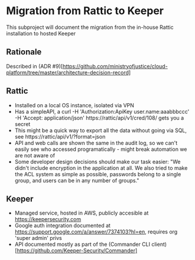 Migration from Rattic to Keeper
===============================

This subproject will document the migration from the in-house Rattic installation to hosted Keeper

Rationale
---------

Described in (ADR #9)[https://github.com/ministryofjustice/cloud-platform/tree/master/architecture-decision-record]

Rattic
------

 - Installed on a local OS instance, isolated via VPN
 - Has a simpleAPI, a curl -H 'Authorization:ApiKey user.name:aaabbbccc' -H 'Accept: application/json' https://rattic/api/v1/cred/108/ gets you a secret
 - This might be a quick way to export all the data without going via SQL, see https://rattic/api/v1/?format=json
 - API and web calls are shown the same in the audit log, so we can't easily see who accessed programatically - might break automation we are not aware of
 - Some developer design decisions should make our task easier: "We didn't include encryption in the application at all. We also tried to make the ACL system as simple as possible, passwords belong to a single group, and users can be in any number of groups."

Keeper
------

 - Managed service, hosted in AWS, publicly accesible at https://keepersecurity.com
 - Google auth integration documented at https://support.google.com/a/answer/7374103?hl=en, requires org 'super admin' privs
 - API documented mostly as part of the (Commander CLI client)[https://github.com/Keeper-Security/Commander]
